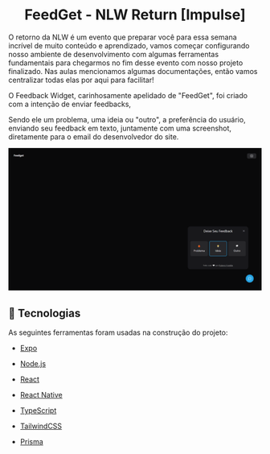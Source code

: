 
<h1  align="center">FeedGet - NLW Return [Impulse]</h1>

 O retorno da NLW é um evento que  preparar você para essa semana incrível de muito conteúdo e aprendizado, vamos começar configurando nosso ambiente de desenvolvimento com algumas ferramentas fundamentais para chegarmos no fim desse evento com nosso projeto finalizado. Nas aulas mencionamos algumas documentações, então vamos centralizar todas elas por aqui para facilitar!

O Feedback Widget, carinhosamente apelidado de "FeedGet", foi criado com a intenção de enviar feedbacks,

Sendo ele um problema, uma ideia ou "outro", a preferência do usuário, enviando seu feedback em texto, juntamente com uma screenshot, diretamente para o email do desenvolvedor do site.
 
 <div align="center">
 <img src="https://github.com/rubensfranklin/Nfl-Return/blob/main/web/src/assets/capa.png">
 </div>

## :rocket: Tecnologias ##

  

  

As seguintes ferramentas foram usadas na construção do projeto:

  

  

- [Expo](https://expo.io/)

  

- [Node.js](https://nodejs.org/en/)

  

- [React](https://pt-br.reactjs.org/)

  

- [React Native](https://reactnative.dev/)

  

- [TypeScript](https://www.typescriptlang.org/)

  

- [TailwindCSS](https://tailwindcss.com/)

  

- [Prisma](https://www.prisma.io/)

  
